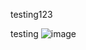 testing123 

testing 
![image](https://user-images.githubusercontent.com/87967846/147122724-a0aadfa8-8635-41cc-8987-4e29c942777b.png)
